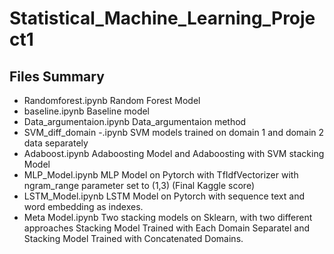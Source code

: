 # Statistical_Machine_Learning_Project1

## Files Summary 
- Randomforest.ipynb Random Forest Model
- baseline.ipynb Baseline model
- Data_argumentaion.ipynb Data_argumentaion method
- SVM_diff_domain -.ipynb SVM models trained on domain 1 and domain 2 data separately
- Adaboost.ipynb Adaboosting Model and Adaboosting with SVM stacking Model
- MLP_Model.ipynb MLP Model on Pytorch with TfIdfVectorizer with ngram_range parameter set to (1,3) (Final Kaggle score)
- LSTM_Model.ipynb LSTM Model on Pytorch with sequence text and word embedding as indexes.
- Meta Model.ipynb Two stacking models on Sklearn, with two different approaches Stacking Model Trained with Each Domain Separatel and Stacking Model Trained with Concatenated Domains.   
